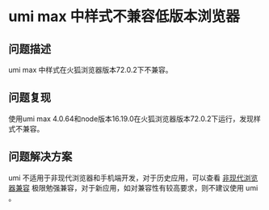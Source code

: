 # umi max 中样式不兼容低版本浏览器

## 问题描述

umi max 中样式在火狐浏览器版本72.0.2下不兼容。

## 问题复现

使用umi max 4.0.64和node版本16.19.0在火狐浏览器版本72.0.2下运行，发现样式不兼容。

## 问题解决方案

umi 不适用于非现代浏览器和手机端开发，对于历史应用，可以查看 [非现代浏览器兼容](https://umijs.org/blog/legacy-browser) 极限勉强兼容，对于新应用，如对兼容性有较高要求，则不建议使用 umi 。
